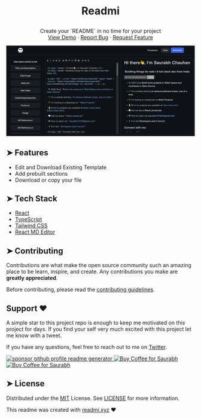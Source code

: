 # <p align="center">Readmi</p>

<p align="center">
   Create your `README` in no time for your project
    <br />
    <a href="https://readmi.xyz">View Demo</a>
    ·
    <a href="https://github.com/starc007/readmi/issues">Report Bug</a>
    ·
    <a href="https://github.com/starc007/readmi/issues">Request Feature</a>
  </p>

<p align="center">
 <img src="./src/assets/demo.png" />
</p>

## ➤ Features

- Edit and Download Existing Template
- Add prebuilt sections
- Download or copy your file

## ➤ Tech Stack

- [React](https://reactjs.org/)
- [TypeScript](https://www.typescriptlang.org/)
- [Tailwind CSS](https://tailwindcss.com/)
- [React MD Editor](https://github.com/uiwjs/react-md-editor)

## ➤ Contributing

Contributions are what make the open source community such an amazing place to be learn, inspire, and create. Any contributions you make are **greatly appreciated**.

Before contributing, please read the [contributing guidelines](CONTRIBUTING.md).

## Support ❤️

A simple star to this project repo is enough to keep me motivated on this project for days. If you find your self very much excited with this project let me know with a tweet.

If you have any questions, feel free to reach out to me on [Twitter](https://twitter.com/saurra3h).

<p align="left">
<a href="https://www.paypal.me/saurra3h"><img src="https://ionicabizau.github.io/badges/paypal.svg" alt="sponsor github profile readme generator"/>
</a>
 <a href='https://ko-fi.com/saurra3h' target='_blank'><img height='23' width="100" src='https://cdn.ko-fi.com/cdn/kofi3.png?v=2' alt='Buy Coffee for Saurabh' />
  </a>
 <a href='https://www.buymeacoffee.com/saurra3h' target='_blank'><img height='23' width="100" src='https://cdn.buymeacoffee.com/buttons/default-orange.png' alt='Buy Coffee for Saurabh' />
  </a>
</p>

## ➤ License

Distributed under the [MIT](LICENSE.txt) License. See [LICENSE](LICENSE.txt) for more information.

This readme was created with [readmi.xyz](https://readmi.xyz) ❤️
